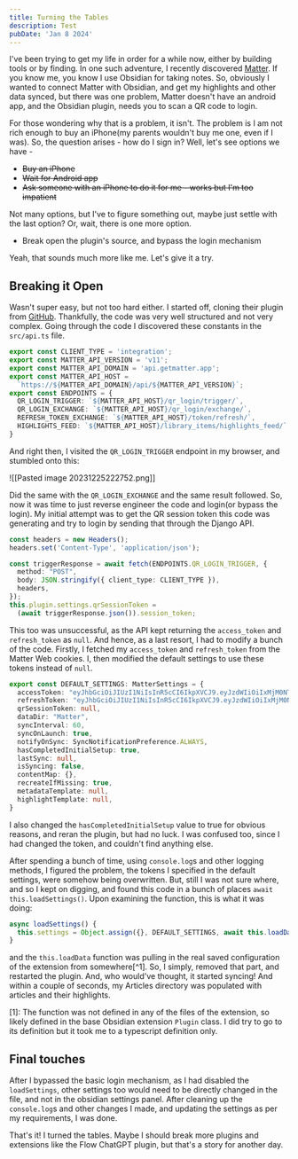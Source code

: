 ```yaml
---
title: Turning the Tables
description: Test
pubDate: 'Jan 8 2024'
---
```

I've been trying to get my life in order for a while now, either by building tools or by finding. In one such adventure, I recently discovered [Matter](https://getmatter.com). If you know me, you know I use Obsidian for taking notes. So, obviously I wanted to connect Matter with Obsidian, and get my highlights and other data synced, but there was one problem, Matter doesn't have an android app, and the Obsidian plugin, needs you to scan a QR code to login. 

For those wondering why that is a problem, it isn't. The problem is I am not rich enough to buy an iPhone(my parents wouldn't buy me one, even if I was). So, the question arises - how do I sign in? Well, let's see options we have -

- ~~Buy an iPhone~~
- ~~Wait for Android app~~
- ~~Ask someone with an iPhone to do it for me - works but I'm too impatient~~

Not many options, but I've to figure something out, maybe just settle with the last option? Or, wait, there is one more option.

- Break open the plugin's source, and bypass the login mechanism

Yeah, that sounds much more like me. Let's give it a try.

## Breaking it Open

Wasn't super easy, but not too hard either. I started off, cloning their plugin from [GitHub](https://github.com/getmatterapp/obsidian-matter). Thankfully, the code was very well structured and not very complex. Going through the code I discovered these constants in the `src/api.ts` file.

```ts title="src/api.ts" {7,8}
export const CLIENT_TYPE = 'integration';
export const MATTER_API_VERSION = 'v11';
export const MATTER_API_DOMAIN = 'api.getmatter.app';
export const MATTER_API_HOST = 
  `https://${MATTER_API_DOMAIN}/api/${MATTER_API_VERSION}`;
export const ENDPOINTS = {
  QR_LOGIN_TRIGGER: `${MATTER_API_HOST}/qr_login/trigger/`,
  QR_LOGIN_EXCHANGE: `${MATTER_API_HOST}/qr_login/exchange/`,
  REFRESH_TOKEN_EXCHANGE: `${MATTER_API_HOST}/token/refresh/`,
  HIGHLIGHTS_FEED: `${MATTER_API_HOST}/library_items/highlights_feed/`
}
```

And right then, I visited the `QR_LOGIN_TRIGGER` endpoint in my browser, and stumbled onto this:

![[Pasted image 20231225222752.png]]

Did the same with the `QR_LOGIN_EXCHANGE` and the same result followed. So, now it was time to just reverse engineer the code and login(or bypass the login). My initial attempt was to get the QR session token this code was generating and try to login by sending that through the Django API.

```ts title="src/settings.ts" showLineNumbers{93}
const headers = new Headers();
headers.set('Content-Type', 'application/json');

const triggerResponse = await fetch(ENDPOINTS.QR_LOGIN_TRIGGER, {
  method: "POST",
  body: JSON.stringify({ client_type: CLIENT_TYPE }),
  headers,
});
this.plugin.settings.qrSessionToken = 
  (await triggerResponse.json()).session_token;
```

This too was unsuccessful, as the API kept returning the `access_token` and `refresh_token` as `null`. And hence, as a last resort, I had to modify a bunch of the code. Firstly, I fetched my `access_token` and `refresh_token` from the Matter Web cookies. I, then modified the default settings to use these tokens instead of `null`.

```ts title="src/settings.ts" showLineNumbers{47} {2-3,9}
export const DEFAULT_SETTINGS: MatterSettings = {
  accessToken: "eyJhbGciOiJIUzI1NiIsInR5cCI6IkpXVCJ9.eyJzdWIiOiIxMjM0NTY3ODkwIiwibmFtZSI6IkpvaG4gRG9lIiwiaWF0IjoxNTE2MjM5MDIyfQ.SflKxwRJSMeKKF2QT4fwpMeJf36POk6yJV_adQssw5c",
  refreshToken: "eyJhbGciOiJIUzI1NiIsInR5cCI6IkpXVCJ9.eyJzdWIiOiIxMjM0NTY3ODkwIiwibmFtZSI6IkpvaG4gRG9lIiwiaWF0IjoxNTE2MjM5MDIyfQ.SflKxwRJSMeKKF2QT4fwpMeJf36POk6yJV_adQssw5c",
  qrSessionToken: null,
  dataDir: "Matter",
  syncInterval: 60,
  syncOnLaunch: true,
  notifyOnSync: SyncNotificationPreference.ALWAYS,
  hasCompletedInitialSetup: true,
  lastSync: null,
  isSyncing: false,
  contentMap: {},
  recreateIfMissing: true,
  metadataTemplate: null,
  highlightTemplate: null,
}
```

I also changed the `hasCompletedInitialSetup` value to true for obvious reasons, and reran the plugin, but had no luck. I was confused too, since I had changed the token, and couldn't find anything else.

After spending a bunch of time, using `console.log`s and other logging methods, I figured the problem, the tokens I specified in the default settings, were somehow being overwritten. But, still I was not sure where, and so I kept on digging, and found this code in a bunch of places `await this.loadSettings()`. Upon examining the function, this is what it was doing:

```ts title="src/main.ts" showLineNumbers{69} {2}
async loadSettings() {
  this.settings = Object.assign({}, DEFAULT_SETTINGS, await this.loadData());
}
```

and the `this.loadData` function was pulling in the real saved configuration of the extension from somewhere[^1]. So, I simply, removed that part, and restarted the plugin. And, who would've thought, it started syncing! And within a couple of seconds, my Articles directory was populated with articles and their highlights.

[1]: The function was not defined in any of the files of the extension, so likely defined in the base Obsidian extension `Plugin` class. I did try to go to its definition but it took me to a typescript definition only.

## Final touches
After I bypassed the basic login mechanism, as I had disabled the `loadSettings`, other settings too would need to be directly changed in the file, and not in the obsidian settings panel. After cleaning up the `console.log`s and other changes I made, and updating the settings as per my requirements, I was done.

That's it! I turned the tables. Maybe I should break more plugins and extensions like the Flow ChatGPT plugin, but that's a story for another day.